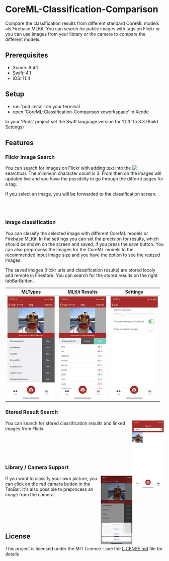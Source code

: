 # CoreML-Classification-Comparison
Compare the classification results from different standard CoreML models als Firebase MLKit. You can search for public images with tags on Flickr or you can use images from your library or the camera to compare the different models.

## Prerequisites
- Xcode: 9.4.1
- Swift: 4.1
- iOS: 11.4

## Setup 
- run 'pod install' on your terminal
- open 'CoreML-Classification-Comparison.xcworkspace' in Xcode

In your 'Pods' project set the Swift language version for 'Diff' to 3.3 (Build Settings)

## Features
### Flickr Image Search
<img align="right" width="100" src="https://github.com/MSWagner/CoreML-Classification-Comparison/blob/master/Screenshots/FlickrSearch.PNG">

You can search for images on Flickr with adding text into the searchbar. The minimum character count is 3. From then on the images will updated live and you have the possibilty to go through the differnt pages for a tag.

If you select an image, you will be forwarded to the classification screen.

<br><br>

### Image classification
You can classify the selected image with different CoreML models or Firebase MLKit. In the settings you can set the precision for results, which should be shown on the screen and saved, if you press the save button. You can also preprocess the images for the CoreML models to the recommended input image size and you have the option to see the resized images. 

The saved images (flickr urls and classification results) are stored localy and remote in Firestore. You can search for the stored results on the right tabBarButton.

| MLTypes | MLKit Results | Settings |
|----------|-----------|-----------|
|<img src="https://github.com/MSWagner/CoreML-Classification-Comparison/blob/master/Screenshots/MLModelTypes.PNG" width="150">|<img src="https://github.com/MSWagner/CoreML-Classification-Comparison/blob/master/Screenshots/DogClassification.PNG" width="150">|<img src="https://github.com/MSWagner/CoreML-Classification-Comparison/blob/master/Screenshots/Settings.PNG" width="150">|

### Stored Result Search
<img align="right" width="100" src="https://github.com/MSWagner/CoreML-Classification-Comparison/blob/master/Screenshots/SearchSavedTags.PNG">

You can search for stored classification results and linked images from Flickr.

<br><br><br><br>

### Library / Camera Support
<img align="right" width="100" src="https://github.com/MSWagner/CoreML-Classification-Comparison/blob/master/Screenshots/ImagePickerAction.PNG">

If you want to classify your own picture, you can click on the red camera button in the TabBar. It's also possible to preprocess an image from the camera.

<br><br><br><br>

## License
This project is licensed under the MIT License - see the [LICENSE.md](LICENSE.md) file for details
